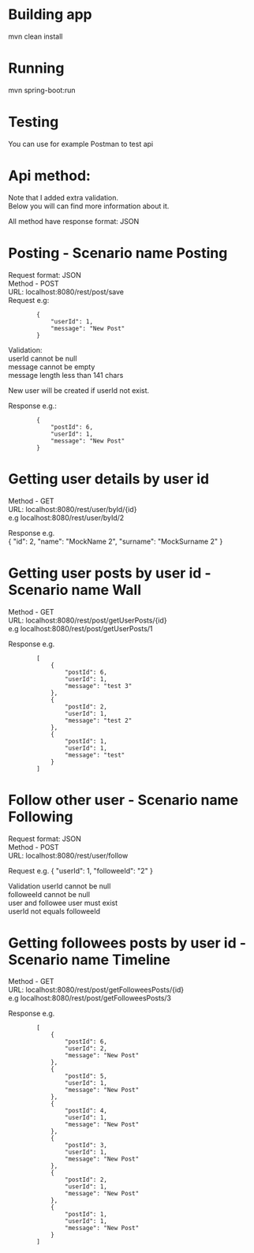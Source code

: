 # Building app

mvn clean install<br />

# Running

mvn spring-boot:run<br />

# Testing

You can use for example Postman to test api<br />

# Api method:
Note that I added extra validation.<br />
Below you will can find more information about it.<br />

All method have response format: JSON<br />

# Posting - Scenario name Posting

Request format: JSON<br />
Method - POST<br />
URL: localhost:8080/rest/post/save<br />
Request e.g:

            {
                "userId": 1,
                "message": "New Post"
            }

Validation:<br />
userId cannot be null<br />
message cannot be empty<br />
message length less than 141 chars<br />

New user will be created if userId not exist.<br />

Response e.g.:<br />

            {
                "postId": 6,
                "userId": 1,
                "message": "New Post"
            }

# Getting user details by user id

Method - GET<br />
URL: localhost:8080/rest/user/byId/{id}<br />
e.g localhost:8080/rest/user/byId/2<br />

Response e.g.<br />
            {
                "id": 2,
                "name": "MockName 2",
                "surname": "MockSurname 2"
            }

# Getting user posts by user id - Scenario name Wall

Method - GET<br />
URL: localhost:8080/rest/post/getUserPosts/{id}<br />
e.g localhost:8080/rest/post/getUserPosts/1<br />

Response e.g.

            [
                {
                    "postId": 6,
                    "userId": 1,
                    "message": "test 3"
                },
                {
                    "postId": 2,
                    "userId": 1,
                    "message": "test 2"
                },
                {
                    "postId": 1,
                    "userId": 1,
                    "message": "test"
                }
            ]

# Follow other user - Scenario name Following

Request format: JSON<br />
Method - POST<br />
URL: localhost:8080/rest/user/follow<br />

Request e.g.
            {
                "userId": 1,
                "followeeId": "2"
            }

Validation
 userId cannot be null<br />
 followeeId cannot be null<br />
 user and followee user must exist<br />
 userId not equals followeeId<br />

# Getting followees posts by user id - Scenario name Timeline

Method - GET<br />
URL: localhost:8080/rest/post/getFolloweesPosts/{id}<br />
e.g localhost:8080/rest/post/getFolloweesPosts/3<br />

Response e.g.

            [
                {
                    "postId": 6,
                    "userId": 2,
                    "message": "New Post"
                },
                {
                    "postId": 5,
                    "userId": 1,
                    "message": "New Post"
                },
                {
                    "postId": 4,
                    "userId": 1,
                    "message": "New Post"
                },
                {
                    "postId": 3,
                    "userId": 1,
                    "message": "New Post"
                },
                {
                    "postId": 2,
                    "userId": 1,
                    "message": "New Post"
                },
                {
                    "postId": 1,
                    "userId": 1,
                    "message": "New Post"
                }
            ]